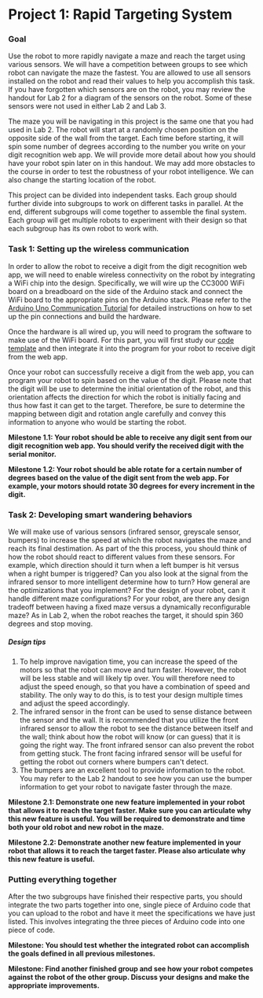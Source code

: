 
# Project 1: Rapid Targeting System 

### Goal 

Use the robot to more rapidly navigate a maze and reach the target using various sensors. We will have a competition between groups to see which robot can navigate the maze the fastest. You are allowed to use all sensors installed on the robot and read their values to help you accomplish this task. If you have forgotten which sensors are on the robot, you may review the handout for Lab 2 for a diagram of the sensors on the robot. Some of these sensors were not used in either Lab 2 and Lab 3.

The maze you will be navigating in this project is the same one that you had used in Lab 2. The robot will start at a randomly chosen position on the opposite side of the wall from the target. Each time before starting, it will spin some number of degrees according to the number you write on your digit recognition web app. We will provide more detail about how you should have your robot spin later on in this handout. We may add more obstacles to the course in order to test the robustness of your robot intelligence. We can also change the starting location of the robot.

This project can be divided into independent tasks. Each group should further divide into subgroups to work on different tasks in parallel. At the end, different subgroups will come together to assemble the final system. Each group will get multiple robots to experiment with their design so that each subgroup has its own robot to work with.

### Task 1: Setting up the wireless communication

In order to allow the robot to receive a digit from the digit recognition web app, we will need to enable wireless connectivity on the robot by integrating a WiFi chip into the design. Specifically, we will wire up the CC3000 WiFi board on a breadboard on the side of the Arduino stack and connect the WiFi board to the appropriate pins on the Arduino stack. Please refer to the [Arduino Uno Communication Tutorial](../Communication%20Tutorial/Uno) for detailed instructions on how to set up the pin connections and build the hardware.

Once the hardware is all wired up, you will need to program the software to make use of the WiFi board. For this part, you will first study our [code template](../Communication%20Tutorial/Uno#part-2software-setup) and then integrate it into the program for your robot to receive digit from the web app.

Once your robot can successfully receive a digit from the web app, you can program your robot to spin based on the value of the digit. Please note that the digit will be use to determine the initial orientation of the robot, and this orientation affects the direction for which the robot is initially facing and thus how fast it can get to the target. Therefore, be sure to determine the mapping between digit and rotation angle carefully and convey this information to anyone who would be starting the robot.

**Milestone 1.1: Your robot should be able to receive any digit sent from our digit recognition web app. You should verify the received digit with the serial monitor.**

**Milestone 1.2: Your robot should be able rotate for a certain number of degrees based on the value of the digit sent from the web app. For example, your motors should rotate 30 degrees for every increment in the digit.**

### Task 2: Developing smart wandering behaviors

We will make use of various sensors (infrared sensor, greyscale sensor, bumpers) to increase the speed at which the robot navigates the maze and reach its final destimation. As part of the this process, you should think of how the robot should react to different values from these sensors. For example, which direction should it turn when a left bumper is hit versus when a right bumper is triggered? Can you also look at the signal from the infrared sensor to more intelligent determine how to turn? How general are the optimizations that you implement? For the design of your robot, can it handle different maze configurations? For your robot, are there any design tradeoff between having a fixed maze versus a dynamically reconfigurable maze? As in Lab 2, when the robot reaches the target, it should spin 360 degrees and stop moving.

##### Design tips

1. To help improve navigation time, you can increase the speed of the motors so that the robot can move and turn faster. However, the robot will be less stable and will likely tip over. You will therefore need to adjust the speed enough, so that you have a combination of speed and stability. The only way to do this, is to test your design multiple times and adjust the speed accordingly.
2. The infrared sensor in the front can be used to sense distance between the sensor and the wall. It is recommended that you utilize the front infrared sensor to allow the robot to see the distance between itself and the wall; think about how the robot will know (or can guess) that it is going the right way. The front infrared sensor can also prevent the robot from getting stuck. The front facing infrared sensor will be useful for getting the robot out corners where bumpers can't detect.  
3. The bumpers are an excellent tool to provide information to the robot. You may refer to the Lab 2 handout to see how you can use the bumper information to get your robot to navigate faster through the maze.

**Milestone 2.1: Demonstrate one new feature implemented in your robot that allows it to reach the target faster. Make sure you can articulate why this new feature is useful. You will be required to demonstrate and time both your old robot and new robot in the maze.**

**Milestone 2.2: Demonstrate another new feature implemented in your robot that allows it to reach the target faster. Please also articulate why this new feature is useful.**

### Putting everything together

After the two subgroups have finished their respective parts, you should integrate the two parts together into one, single piece of Arduino code that you can upload to the robot and have it meet the specifications we have just listed. This involves integrating the three pieces of Arduino code into one piece of code.

**Milestone: You should test whether the integrated robot can accomplish the goals defined in all previous milestones.**

**Milestone: Find another finished group and see how your robot competes against the robot of the other group. Discuss your designs and make the appropriate improvements.**





